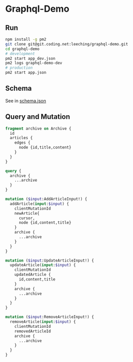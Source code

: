 # Graphql-Demo

## Run
```bash
npm install -g pm2
git clone git@git.coding.net:leeching/graphql-demo.git
cd graphql-demo
# development
pm2 start app_dev.json
pm2 logs graphql-demo-dev
# production
pm2 start app.json
```

## Schema
See in [schema.json](schema/schema.graphql)

## Query and Mutation
```graphql
fragment archive on Archive {
  id
  articles {
    edges {
      node {id,title,content}
    }
  }  
}
```
```graphql
query {
  archive {
    ...archive
  }
}
```

```graphql
mutation ($input:AddArticleInput!) {
  addArticle(input:$input) {
    clientMutationId
    newArticle{
      cursor,
      node {id,content,title}
    }
    archive {
      ...archive
    }
  }
}
```

```graphql
mutation ($input:UpdateArticleInput!) {
  updateArticle(input:$input) {
    clientMutationId
    updatedArticle {
      id,content,title
    }
    archive {
      ...archive
    }
  }
}
```

```graphql
mutation ($input:RemoveArticleInput!) {
  removeArticle(input:$input) {
    clientMutationId
    removedArticleId
    archive {
      ...archive
    }
  }
}
```
